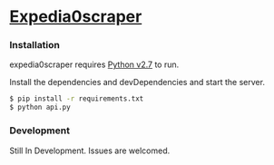 # [Expedia0scraper](https://expedia0scraper.herokuapp.com/)
### Installation

expedia0scraper requires [Python v2.7](https://python.org/) to run.

Install the dependencies and devDependencies and start the server.

```sh
$ pip install -r requirements.txt
$ python api.py
```

### Development

Still In Development. Issues are welcomed.